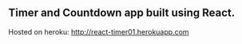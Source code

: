 ## Timer and Countdown app built using React.

Hosted on heroku: http://react-timer01.herokuapp.com
